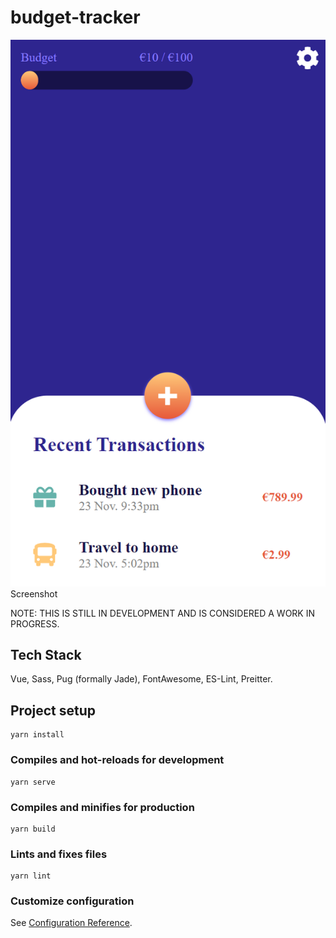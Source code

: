 # budget-tracker

![Screenshot](screenshot.png)
Screenshot

NOTE: THIS IS STILL IN DEVELOPMENT AND IS CONSIDERED A WORK IN PROGRESS.

## Tech Stack

Vue,
Sass,
Pug (formally Jade),
FontAwesome,
ES-Lint,
Preitter.

## Project setup

```
yarn install
```

### Compiles and hot-reloads for development

```
yarn serve
```

### Compiles and minifies for production

```
yarn build
```

### Lints and fixes files

```
yarn lint
```

### Customize configuration

See [Configuration Reference](https://cli.vuejs.org/config/).
